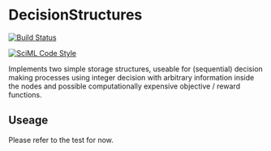 # DecisionStructures

[![Build Status](https://github.com/AlCap23/DecisionStructures.jl/actions/workflows/CI.yml/badge.svg?branch=main)](https://github.com/AlCap23/DecisionStructures.jl/actions/workflows/CI.yml?query=branch%3Amain)

[![SciML Code Style](https://img.shields.io/static/v1?label=code%20style&message=SciML&color=9558b2&labelColor=389826)](https://github.com/SciML/SciMLStyle)

Implements two simple storage structures, useable for (sequential) decision making processes using integer decision with arbitrary information inside the nodes and possible computationally expensive objective / reward functions.


## Useage

Please refer to the test for now.